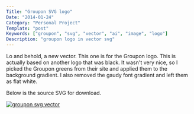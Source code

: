 ```yaml
---
Title: "Groupon SVG logo"
Date: "2014-01-24"
Category: "Personal Project"
Template: "post"
Keywords: ["groupon", "svg", "vector", "ai", "image", "logo"]
Description: "groupon logo in vector svg"
---
```


Lo and behold, a new vector. This one is for the Groupon logo. This is actually based on another logo that was black. It wasn't very nice, so I picked the Groupon greens from their site and applied them to the background gradient. I also removed the gaudy font gradient and left them as flat white.

Below is the source SVG for download.

<div class="center">
  <a href="https://ohdoylerules.com/images/groupon.svg" title="groupon svg vector" target="_blank"><img alt="groupon svg vector" src="https://ohdoylerules.com/images/groupon.svg" ></a>
</div>

